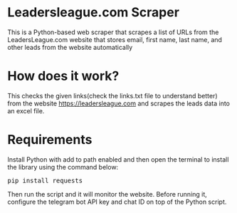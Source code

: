 # Leadersleague.com Scraper
This is a Python-based web scraper that scrapes a list of URLs from the LeadersLeague.com website that stores email, first name, last name, and other leads from the website automatically

# How does it work?
This checks the given links(check the links.txt file to understand better) from the website https://leadersleague.com and scrapes the leads data into an excel file.

# Requirements
Install Python with add to path enabled and then open the terminal to install the library using the command below:
<pre>pip install requests</pre>
Then run the script and it will monitor the website. Before running it, configure the telegram bot API key and chat ID on top of the Python script.
